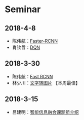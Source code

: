 # Seminar

## 2018-4-8
- 陈伟航：[Faster-RCNN](ml/papers/detection/faster.md)
- 肖钦哲：[DQN](2018_4_8/DQN.pptx)

## 2018-3-30
- 陈伟航：[Fast RCNN](ml/papers/detection/fast_rcnn.md)
- 林少川：[文字转图片](2018_3_30/text2image_StackGAN.pptx) 【本周最佳】

## 2018-3-15
- 吕建明：[智能信息融合课题组介绍](智能大数据.pptx)

